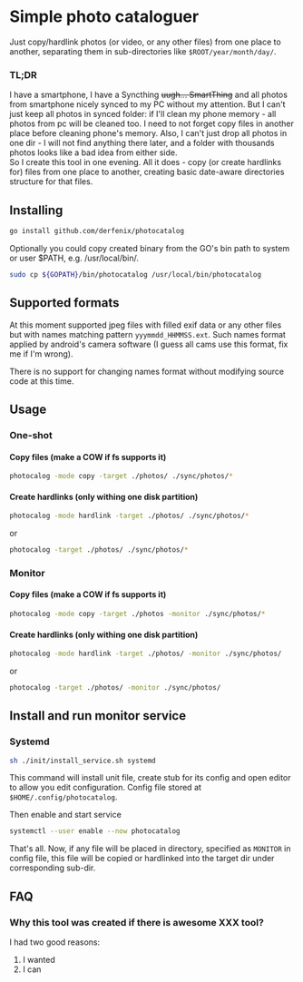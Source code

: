 # Simple photo cataloguer

Just copy/hardlink photos (or video, or any other files) from one place to
another, separating them in sub-directories like `$ROOT/year/month/day/`.

### TL;DR 

I have a smartphone, I have a Syncthing ~~uugh... SmartThing~~ and all photos
from smartphone nicely synced to my PC without my attention. But I can't just
keep all photos in synced folder: if I'll clean my phone memory - all photos 
from pc will be cleaned too. I need to not forget copy files in another 
place before cleaning phone's memory. Also, I can't  just drop all photos in 
one dir - I will not find anything there later, and a folder with thousands 
photos looks like a bad idea from either side.    
So I create this tool in one evening. All it does - copy (or create hardlinks for)
files from one place to another, creating basic date-aware directories
structure for that files.


## Installing
```bash
go install github.com/derfenix/photocatalog
```
Optionally you could copy created binary from the GO's bin path to 
system or user $PATH, e.g. /usr/local/bin/.
```bash
sudo cp ${GOPATH}/bin/photocatalog /usr/local/bin/photocatalog
```

## Supported formats
At this moment supported jpeg files with filled exif data or any other 
files but with names matching pattern `yyymmdd_HHMMSS.ext`. Such 
names format applied by android's camera software (I guess all cams 
use this format, fix me if I'm wrong).

There is no support for changing names format without modifying  source code 
at this time.

## Usage
### One-shot 
#### Copy files (make a COW if fs supports it)
```bash
photocalog -mode copy -target ./photos/ ./sync/photos/*
```

#### Create hardlinks (only withing one disk partition)
```bash
photocalog -mode hardlink -target ./photos/ ./sync/photos/*
```
or 
```bash
photocalog -target ./photos/ ./sync/photos/*
```

### Monitor
#### Copy files (make a COW if fs supports it)
```bash
photocalog -mode copy -target ./photos -monitor ./sync/photos/*
```

#### Create hardlinks (only withing one disk partition)
```bash
photocalog -mode hardlink -target ./photos/ -monitor ./sync/photos/
```
or 
```bash
photocalog -target ./photos/ -monitor ./sync/photos/
```

## Install and run monitor service

### Systemd
```bash
sh ./init/install_service.sh systemd
```
This command will install unit file, create stub for its config and open
editor to allow you edit configuration. Config file stored at 
`$HOME/.config/photocatalog`.

Then enable and start service
```bash
systemctl --user enable --now photocatalog
```
That's all. Now, if any file will be placed in directory, specified as `MONITOR`
in config file, this file will be copied or hardlinked into the target dir
under corresponding sub-dir. 

## FAQ

### Why this tool was created if there is awesome XXX tool?
I had two good reasons:
1. I wanted
2. I can

